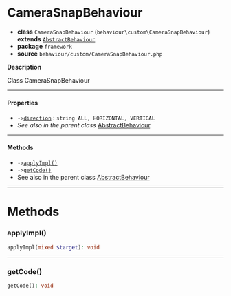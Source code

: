 # CameraSnapBehaviour

- **class** `CameraSnapBehaviour` (`behaviour\custom\CameraSnapBehaviour`) **extends** [`AbstractBehaviour`](https://github.com/jphp-compiler/develnext/blob/master/dn-app-framework/api-docs/classes/php/gui/framework/behaviour/custom/AbstractBehaviour.md)
- **package** `framework`
- **source** `behaviour/custom/CameraSnapBehaviour.php`

**Description**

Class CameraSnapBehaviour

---

#### Properties

- `->`[`direction`](#prop-direction) : `string ALL, HORIZONTAL, VERTICAL`
- *See also in the parent class* [AbstractBehaviour](https://github.com/jphp-compiler/develnext/blob/master/dn-app-framework/api-docs/classes/php/gui/framework/behaviour/custom/AbstractBehaviour.md).

---

#### Methods

- `->`[`applyImpl()`](#method-applyimpl)
- `->`[`getCode()`](#method-getcode)
- See also in the parent class [AbstractBehaviour](https://github.com/jphp-compiler/develnext/blob/master/dn-app-framework/api-docs/classes/php/gui/framework/behaviour/custom/AbstractBehaviour.md)

---
# Methods

<a name="method-applyimpl"></a>

### applyImpl()
```php
applyImpl(mixed $target): void
```

---

<a name="method-getcode"></a>

### getCode()
```php
getCode(): void
```
